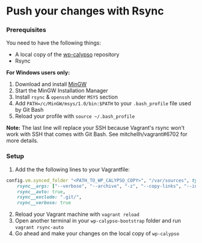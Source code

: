 Push your changes with Rsync
=================

### Prerequisites

You need to have the following things:

* A local copy of the [wp-calypso](https://github.com/Automattic/wp-calypso) repository
* Rsync

**For Windows users only:**

1. Download and install [MinGW]((https://sourceforge.net/projects/mingw/files/latest/download))
2. Start the MinGW Installation Manager
3. Install `rsync` & `openssh` under `MSYS` section
4. Add `PATH=/c/MinGW/msys/1.0/bin:$PATH` to your `.bash_profile` file used by Git Bash
5. Reload your profile with `source ~/.bash_profile`

**Note:** The last line will replace your SSH because Vagrant's rsync won't work with SSH that comes with Git Bash. See mitchellh/vagrant#6702 for more details.

### Setup

1. Add the the following lines to your Vagrantfile:

```ruby
config.vm.synced_folder "<PATH_TO_WP_CALYPSO_COPY>", "/var/sources", type: "rsync",
    rsync__args: ["--verbose", "--archive", "-z", "--copy-links", "--inplace"],
    rsync__auto: true,
    rsync__exclude: ".git/",
    rsync__verbose: true
```

2. Reload your Vagrant machine with `vagrant reload`
3. Open another terminal in your `wp-calypso-bootstrap` folder and run `vagrant rsync-auto`
4. Go ahead and make your changes on the local copy of `wp-calypso`
